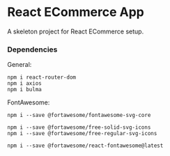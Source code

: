 # React ECommerce App

A skeleton project for React ECommerce setup.

### Dependencies
General:
```
npm i react-router-dom
npm i axios
npm i bulma
```

FontAwesome:
```
npm i --save @fortawesome/fontawesome-svg-core

npm i --save @fortawesome/free-solid-svg-icons
npm i --save @fortawesome/free-regular-svg-icons

npm i --save @fortawesome/react-fontawesome@latest
```